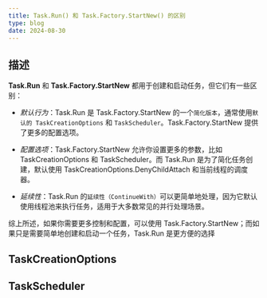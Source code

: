 ```yaml
---
title: Task.Run() 和 Task.Factory.StartNew() 的区别
type: blog
date: 2024-08-30
---
```


## 描述

**Task.Run** 和 **Task.Factory.StartNew** 都用于创建和启动任务，但它们有一些区别：

- *默认行为*：Task.Run 是 Task.Factory.StartNew 的一个`简化版本`，通常使用`默认的 TaskCreationOptions` 和 `TaskScheduler`。Task.Factory.StartNew 提供了更多的配置选项。

- *配置选项*：Task.Factory.StartNew 允许你设置更多的参数，比如 TaskCreationOptions 和 TaskScheduler。而 Task.Run 是为了简化任务创建，默认使用 TaskCreationOptions.DenyChildAttach 和当前线程的调度器。

- *延续性*：Task.Run 的`延续性（ContinueWith）`可以更简单地处理，因为它默认使用线程池来执行任务，适用于大多数常见的并行处理场景。

综上所述，如果你需要更多控制和配置，可以使用 Task.Factory.StartNew；而如果只是需要简单地创建和启动一个任务，Task.Run 是更方便的选择

## TaskCreationOptions

## TaskScheduler